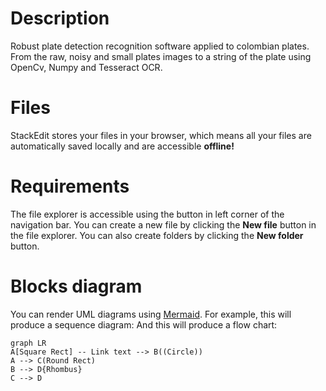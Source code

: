 # Description

Robust plate detection recognition software applied to colombian plates. From the raw, noisy and small plates images to a string of the plate using OpenCv, Numpy and Tesseract OCR.

# Files

StackEdit stores your files in your browser, which means all your files are automatically saved locally and are accessible **offline!**

# Requirements

The file explorer is accessible using the button in left corner of the navigation bar. You can create a new file by clicking the **New file** button in the file explorer. You can also create folders by clicking the **New folder** button.


# Blocks diagram

You can render UML diagrams using [Mermaid](https://mermaidjs.github.io/). For example, this will produce a sequence diagram:
And this will produce a flow chart:

```mermaid
graph LR
A[Square Rect] -- Link text --> B((Circle))
A --> C(Round Rect)
B --> D{Rhombus}
C --> D
```


